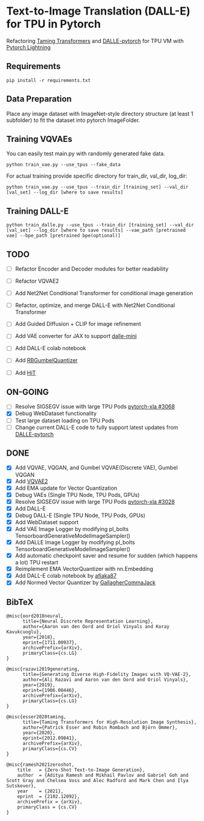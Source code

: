 # Text-to-Image Translation (DALL-E) for TPU in Pytorch

Refactoring 
[Taming Transformers](https://github.com/CompVis/taming-transformers) and [DALLE-pytorch](https://github.com/lucidrains/DALLE-pytorch)
for TPU VM with [Pytorch Lightning](https://github.com/PyTorchLightning/pytorch-lightning)

## Requirements

```
pip install -r requirements.txt
```

## Data Preparation

Place any image dataset with ImageNet-style directory structure (at least 1 subfolder) to fit the dataset into pytorch ImageFolder.

## Training VQVAEs
You can easily test main.py with randomly generated fake data.
```
python train_vae.py --use_tpus --fake_data
```

For actual training provide specific directory for train_dir, val_dir, log_dir:

```
python train_vae.py --use_tpus --train_dir [training_set] --val_dir [val_set] --log_dir [where to save results]
```

## Training DALL-E
```
python train_dalle.py --use_tpus --train_dir [training_set] --val_dir [val_set] --log_dir [where to save results] --vae_path [pretrained vae] --bpe_path [pretrained bpe(optional)]
```

## TODO
- [ ] Refactor Encoder and Decoder modules for better readability
- [ ] Refactor VQVAE2
- [ ] Add Net2Net Conditional Transformer for conditional image generation
- [ ] Refactor, optimize, and merge DALL-E with Net2Net Conditional Transformer
- [ ] Add Guided Diffusion + CLIP for image refinement
- [ ] Add VAE converter for JAX to support [dalle-mini](https://github.com/borisdayma/dalle-mini)
- [ ] Add DALL-E colab notebook
- [ ] Add [RBGumbelQuantizer](https://arxiv.org/abs/2010.04838)
- [ ] Add [HiT](https://arxiv.org/abs/2106.07631)



## ON-GOING
- [ ] Resolve SIGSEGV issue with large TPU Pods [pytorch-xla #3068](https://github.com/pytorch/xla/issues/3068)
- [x] Debug WebDataset functionality
- [ ] Test large dataset loading on TPU Pods
- [ ] Change current DALL-E code to fully support latest updates from [DALLE-pytorch](https://github.com/lucidrains/DALLE-pytorch) 
## DONE
- [x] Add VQVAE, VQGAN, and Gumbel VQVAE(Discrete VAE), Gumbel VQGAN
- [x] Add [VQVAE2](https://arxiv.org/abs/1906.00446)
- [x] Add EMA update for Vector Quantization
- [x] Debug VAEs (Single TPU Node, TPU Pods, GPUs)
- [x] Resolve SIGSEGV issue with large TPU Pods [pytorch-xla #3028](https://github.com/pytorch/xla/issues/3028)
- [x] Add DALL-E
- [x] Debug DALL-E (Single TPU Node, TPU Pods, GPUs)
- [x] Add WebDataset support
- [x] Add VAE Image Logger by modifying pl_bolts TensorboardGenerativeModelImageSampler()
- [x] Add DALLE Image Logger by modifying pl_bolts TensorboardGenerativeModelImageSampler()
- [x] Add automatic checkpoint saver and resume for sudden (which happens a lot) TPU restart
- [x] Reimplement EMA VectorQuantizer with nn.Embedding
- [x] Add DALL-E colab notebook by [afiaka87](https://github.com/afiaka87)
- [x] Add Normed Vector Quantizer by [GallagherCommaJack](https://github.com/GallagherCommaJack)
## BibTeX
```
@misc{oord2018neural,
      title={Neural Discrete Representation Learning}, 
      author={Aaron van den Oord and Oriol Vinyals and Koray Kavukcuoglu},
      year={2018},
      eprint={1711.00937},
      archivePrefix={arXiv},
      primaryClass={cs.LG}
}
```
```
@misc{razavi2019generating,
      title={Generating Diverse High-Fidelity Images with VQ-VAE-2}, 
      author={Ali Razavi and Aaron van den Oord and Oriol Vinyals},
      year={2019},
      eprint={1906.00446},
      archivePrefix={arXiv},
      primaryClass={cs.LG}
}
```
```
@misc{esser2020taming,
      title={Taming Transformers for High-Resolution Image Synthesis}, 
      author={Patrick Esser and Robin Rombach and Björn Ommer},
      year={2020},
      eprint={2012.09841},
      archivePrefix={arXiv},
      primaryClass={cs.CV}
}
```
```
@misc{ramesh2021zeroshot,
    title   = {Zero-Shot Text-to-Image Generation}, 
    author  = {Aditya Ramesh and Mikhail Pavlov and Gabriel Goh and Scott Gray and Chelsea Voss and Alec Radford and Mark Chen and Ilya Sutskever},
    year    = {2021},
    eprint  = {2102.12092},
    archivePrefix = {arXiv},
    primaryClass = {cs.CV}
}
```


